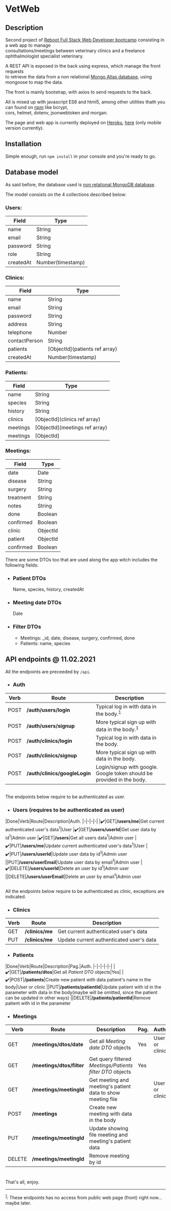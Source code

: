 # VetWeb
## Description

Second project of [Reboot Full Stack Web Developer bootcamp](https://www.reboot.academy/bootcamps/) consisting in a web app to manage  
consultations/meetings between veterinary  clinics and a freelance ophthalmologist specialist veterinary.

A REST API is exposed in the back using express, which manage the front requests  
to retrieve the data from a non relational [Mongo Atlas database](https://www.mongodb.com/cloud/atlas/), using mongoose to map the data.

The front is mainly bootstrap, with axios to send requests to the back.

All is mixed up with javascript ES6 and html5, among other utilities thath you can found on [npm](https://www.npmjs.com/) like bcrypt,   
cors, helmet, dotenv, jsonwebtoken and morgan.

The page and web app is currently deployed on [Heroku](https://heroku.com), [here](https://vet-meet.herokuapp.com/) (only mobile version currently).

## Installation
Simple enough, run `npm install` in your console and you're ready to go.

## Database model
As said before, the database used is [non relational MongoDB database](https://www.mongodb.com/).

The model consists on the 4 collections described below:

### Users:
| Field | Type |
|-------|------|
|name|String|
|email|String|
|password|String|
|role|String|
|createdAt|Number(timestamp)|

### Clinics:
| Field | Type |
|-------|------|
|name|String|
|email|String|
|password|String|
|address|String|
|telephone|Number|
|contactPerson|String|
|patients|[ObjectId](patients ref array)|
|createdAt|Number(timestamp)|

### Patients:
| Field | Type |
|-------|------|
|name|String|
|species|String|
|history|String|
|clinics|[ObjectId](clinics ref array)|
|meetings|[ObjectId](meetings ref array)|
|meetings|[ObjectId]|

### Meetings:
| Field | Type |
|-------|------|
|date|Date|
|disease|String|
|surgery|String|
|treatment|String|
|notes|String|
|done|Boolean|
|confirmed|Boolean|
|clinic|ObjectId|
|patient|ObjectId|
|confirmed|Boolean|

There are some DTOs too that are used along the app witch includes the following 
fields:

- ### Patient DTOs
    Name, species, history, createdAt
- ### Meeting date DTOs
    Date
- ### Filter DTOs
    - Meetings: \_id, date, disease, surgery, confirmed, done
    - Patients: name, species

## API endpoints @ 11.02.2021
All the endpoints are preceeded by `/api`.

- ### Auth
|Verb|Route|Description|
|-|-|-|
|POST|**/auth/users/login** |Typical log in with data in the body.<a name="fn1"><sup>1</sup></a>
|POST|**/auth/users/signup**|More typical sign up with data in the body.<a name="fn1"><sup>1</sup></a>
|POST|**/auth/clinics/login** |Typical log in with data in the body.
|POST|**/auth/clinics/signup**|More typical sign up with data in the body.|
|POST|**/auth/clinics/googleLogin**|Login/signup with google. Google token should be provided in the body.

## 

The endpoints below require to be authenticated as user.

- ### Users (requires to be authenticated as user)
|Done|Verb|Route|Description|Auth.
|-|-|-|-|
|:heavy_check_mark:|GET|**/users/me**|Get current authenticated user's data<a name="fn1"><sup>1</sup></a>|User
|:heavy_check_mark:|GET|**/users/userId**|Get user data by id<a name="fn1"><sup>1</sup></a>|Admin user
|:heavy_check_mark:|GET|**/users**|Get all users data<a name="fn1"><sup>1</sup></a>|Admin user
|:heavy_check_mark:|PUT|**/users/me**|Update current authenticated user's data<a name="fn1"><sup>1</sup></a>|User
|:heavy_check_mark:|PUT|**/users/userId**|Update user data by id<a name="fn1"><sup>1</sup></a>|Admin user
||PUT|**/users/userEmail**|Update user data by email<a name="fn1"><sup>1</sup></a>|Admin user
|:heavy_check_mark:|DELETE|**/users/userId**|Delete an user by id<a name="fn1"><sup>1</sup></a>|Admin user
||DELETE|**/users/userEmail**|Delete an user by email<a name="fn1"><sup>1</sup></a>|Admin user


## 

All the endpoints below require to be authenticated as clinic, exceptions are indicated.

- ### Clinics
|Verb|Route|Description|
|-|-|-|
|GET|**/clinics/me**|Get current authenticated user's data|
|PUT|**/clinics/me**|Update current authenticated user's data|

- ### Patients
|Done|Verb|Route|Description|Pag.|Auth.
|-|-|-|-|-|
|:heavy_check_mark:|GET|**/patients/dtos**|Get all *Patient DTO* objects|Yes|
|:heavy_check_mark:|POST|**/patients**|Create new patient with data patient's name in the body|User or clinic
||PUT|**/patients/patientId**|Update patient with id in the parameter with data in the body(maybe will be omitted, since the patient can be updated in other ways)
||DELETE|**/patients/patientId**|Remove patient with id in the parameter


- ### Meetings
|Verb|Route|Description|Pag.|Auth.|
|-|-|-|-|-|
|GET|**/meetings/dtos/date**|Get all *Meeting date DTO* objects|Yes|User or clinic
|GET|**/meetings/dtos/filter**|Get query filtered *Meetings/Patients filter DTO* objects|Yes
|GET|**/meetings/meetingId**|Get meeting and meeting's patient data to show meeting file||User or clinic
|POST|**/meetings**|Create new meeting with data in the body
|PUT|**/meetings/meetingId**|Update showing file meeting and meeting's patient data
|DELETE|**/meetings/meetingId**|Remove meeting by id

# 

That's all, enjoy.

---
<sup>[1](#fn1)</sup>: These endpoints has no access from public web page (front) right now... maybe later.
